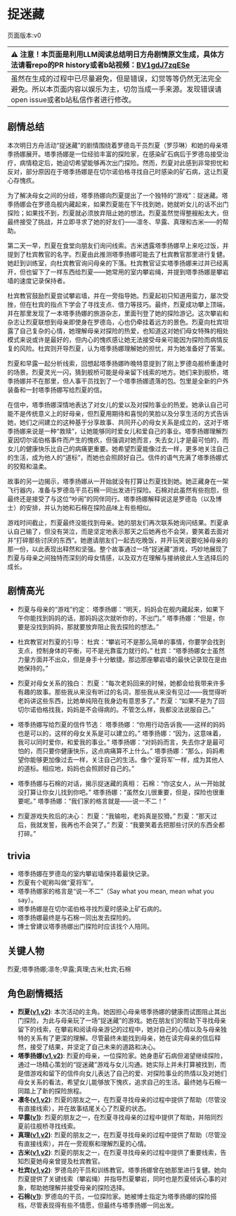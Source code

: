 # 捉迷藏
页面版本:v0
 

| :warning: 注意！本页面是利用LLM阅读总结明日方舟剧情原文生成，具体方法请看repo的PR history或者b站视频：[BV1gdJ7zqESe](https://www.bilibili.com/video/BV1gdJ7zqESe/)         |
|:----------------------------|
| 虽然在生成的过程中已尽量避免，但是错误，幻觉等等仍然无法完全避免。所以本页面内容以娱乐为主，切勿当成一手来源。发现错误请open issue或者b站私信作者进行修改。|



## 剧情总结
本次明日方舟活动“捉迷藏”的剧情围绕着罗德岛干员烈夏（罗莎琳）和她的母亲塔季扬娜展开。塔季扬娜是一位经验丰富的探险家，在感染矿石病后于罗德岛接受治疗，病情稳定后，她迫切希望能够再次出门探险。然而，烈夏对此感到非常担忧和反对，部分原因在于塔季扬娜是在切尔诺伯格寻找自己时感染的矿石病，这让烈夏心存愧疚。

为了解决母女之间的分歧，塔季扬娜向烈夏提出了一个独特的“游戏”：捉迷藏。塔季扬娜会在罗德岛舰内藏起来，如果烈夏能在下午找到她，她就听女儿的话不出门探险；如果找不到，烈夏就必须放弃阻止她的想法。烈夏虽然觉得整艘船太大，但最终接受了挑战，并立即寻求了她的好友们——凛冬、早露、真理和古米——的帮助。

第二天一早，烈夏在食堂向朋友们询问线索。古米透露塔季扬娜早上来吃过饭，并提到了杜宾教官的名字。烈夏由此推测塔季扬娜可能去了杜宾教官那里进行复健。她赶到训练室，向杜宾教官询问母亲的下落。杜宾教官证实塔季扬娜来过并已经离开，但也留下了一样东西给烈夏——她常用的室内攀岩绳，并提到塔季扬娜是攀岩墙的速度记录保持者。

杜宾教官鼓励烈夏尝试攀岩墙，并在一旁指导她。烈夏起初只知道用蛮力，屡次受挫，但在杜宾的指点下学会了寻找支点、借力等技巧。最终，烈夏成功攀上顶端，并在那里发现了一本塔季扬娜的旅游杂志，里面刊登了她的探险游记。这次攀岩和杂志让烈夏联想到母亲即使身在罗德岛，心也仍牵挂着远方的景色。烈夏向杜宾坦露了自己复杂的心情，她理解母亲对探险的热爱，也知道这对她们母女特殊的相处模式来说或许是最好的，但内心的愧疚感让她无法接受母亲可能因为探险而病情反复的风险。杜宾则开导烈夏，认为塔季扬娜理解她的担忧，并为她准备好了答案。

烈夏和早露一起分析线索，回想起塔季扬娜昨晚特意提到了刚上罗德岛舰桥重逢时的场景。烈夏灵光一闪，猜到舰桥可能是母亲留下线索的地方。她们来到舰桥，塔季扬娜并不在那里，但人事干员找到了一个塔季扬娜遗落的包。包里是全新的户外装备和一封塔季扬娜写给烈夏的信。

在信中，塔季扬娜深情地表达了对女儿的爱以及对探险事业的热爱。她承认自己可能不是传统意义上的好母亲，但烈夏用期待和喜悦的笑脸以及分享生活的方式告诉她，她们之间建立的这种基于分享故事、共同开心的母女关系是成立的，这对于塔季扬娜来说是一种“救赎”，让她能够同时爱女儿和爱自己的事业。塔季扬娜理解烈夏因切尔诺伯格事件而产生的愧疚，但强调对她而言，失去女儿才是最可怕的，而女儿的健康快乐比自己的病痛更重要。她希望烈夏能像过去一样，更多地关注自己的生活，成为他人的“道标”，而她也会照顾好自己。信件的语气充满了塔季扬娜式的狡黠和温柔。

故事的另一边揭示，塔季扬娜从一开始就没有打算让烈夏找到她。她正藏身在一架飞行器内，准备与罗德岛干员石棉一同出发进行探险。石棉对此虽然有些抱怨，但最终还是接受了与这位“吵闹”的同伴同行。塔季扬娜解释说这是罗德岛（以及博士）的安排，并认为她和石棉在探险品味上有些相似。

游戏时间截止，烈夏最终没能找到母亲。她的朋友们再次联系她询问结果。烈夏承认自己输了，但没有哭泣，而是坚定地表示那天之后她再也不会哭，要笑着去面对并“打碎那些讨厌的东西”。她邀请朋友们一起去吃晚饭，并开玩笑说要吃掉母亲的那一份，以此表现出释然和坚强。整个故事通过一场“捉迷藏”游戏，巧妙地展现了烈夏与母亲之间独特而深刻的母女情感，以及双方在理解与接纳彼此人生选择后的成长。
## 剧情高光
- 烈夏与母亲的“游戏”约定：
  塔季扬娜：“明天，妈妈会在舰内藏起来，如果下午你能找到妈妈的话，那妈妈这次就听你的，不出门。”
  塔季扬娜：“但是，你要是没找到妈妈，那就要放弃阻止我去探险的想法。”

- 杜宾教官对烈夏的引导：
  杜宾：“攀岩可不是那么简单的事情，你要学会找到支点，控制身体的平衡，可不是光靠蛮力就行的。”
  杜宾：“塔季扬娜女士虽然力量方面并不出众，但是身手十分敏捷。那边那座攀岩墙的最快记录现在是由她保持的。”

- 烈夏对母女关系的独白：
  烈夏：“每次老妈回来的时候，她都会给我带来许多有趣的故事。那些我从来没有听过的名词，那些我从来没有见过——我觉得听老妈讲这些东西，比她单纯陪在我身边有意思多了。”
  烈夏：“如果不是为了回切尔诺伯格找我，妈妈是不会得病的。不管怎么样，我都没法说服自己。”

- 塔季扬娜写给烈夏的信件节选：
  塔季扬娜：“你用行动告诉我——这样的妈妈也是可以的，这样的母女关系是可以建立的。”
  塔季扬娜：“因为，这意味着，我可以同时爱你，和爱我的事业。”
  塔季扬娜：“对妈妈而言，失去你才是最可怕的，而只要你健康快乐，这点病痛算不上什么。”
  塔季扬娜：“那么，妈妈希望你能够更加像过去一样，关注自己的生活。像个‘夏将军’一样，成为其他人的道标。相应地，妈妈也会照顾好自己的。”

- 塔季扬娜与石棉的对话，揭示捉迷藏的真相：
  石棉：“你这女人，从一开始就没打算让你女儿找到你吧。”
  塔季扬娜：“虽然女儿很重要，但是，探险也很重要呢。”
  塔季扬娜：“我们家的格言就是——说一不二！”

- 烈夏游戏失败后的决心：
  烈夏：“我输啦，老妈真是狡猾。”
  烈夏：“那天过后，我就发誓，我再也不会哭了。”
  烈夏：“我要笑着去把那些讨厌的东西全都打碎。”
## trivia
- 塔季扬娜在罗德岛的室内攀岩墙保持着最快记录。
- 烈夏有个昵称叫做“夏将军”。
- 塔季扬娜家的格言是“说一不二”（Say what you mean, mean what you say）。
- 塔季扬娜是在切尔诺伯格寻找烈夏时感染上矿石病的。
- 塔季扬娜最终是与石棉一同出发去探险的。
- 博士曾建议塔季扬娜出门探险时应该找个人陪同。
## 关键人物
烈夏;塔季扬娜;凛冬;早露;真理;古米;杜宾;石棉
## 角色剧情概括
-   **烈夏([v1](../chars/char_194_leto.md),[v2](../char_v3/char_194_leto.md))**: 本次活动的主角。她因担心母亲塔季扬娜的健康而试图阻止其出门探险，为此与母亲玩了一场“捉迷藏”的游戏。她在朋友们的帮助下寻找母亲留下的线索，在攀岩和阅读母亲游记的过程中，她对自己的心情以及与母亲独特的关系有了更深的理解。尽管最终未能找到母亲，她在读完母亲的信后释然，接受了结果，并坚定了自己未来的道路和决心。
-   **塔季扬娜([v1](../chars/extended_char_ta_ji_yang_na.md),[v2](../char_v3/extended_char_ta_ji_yang_na.md))**: 烈夏的母亲，一位探险家。她身患矿石病但渴望继续探险，通过一场精心策划的“捉迷藏”游戏与女儿沟通。她实际上并未打算被找到，而是借游戏和留下的信件向女儿表达了自己的爱、对探险事业的热情以及对她们母女关系的看法，希望女儿能够放下愧疚，追求自己的生活。最终她与石棉一同踏上了新的探险旅程。
-   **凛冬([v1](../chars/char_115_headbr.md),[v2](../char_v3/char_115_headbr.md))**: 烈夏的朋友之一，在烈夏寻找母亲的过程中提供了帮助（尽管没有直接线索），并在故事结尾关心了烈夏的状态。
-   **早露([v1](../chars/char_197_poca.md))**: 烈夏的朋友之一，在烈夏寻找母亲的过程中提供了帮助，并陪同烈夏前往舰桥寻找线索。
-   **真理([v1](../chars/char_195_glassb.md),[v2](../char_v3/char_195_glassb.md))**: 烈夏的朋友之一，在烈夏寻找母亲的过程中提供了帮助（尽管没有直接线索），并在一旁观察和理解烈夏的心情。
-   **古米([v1](../chars/char_196_sunbr.md),[v2](../char_v3/char_196_sunbr.md))**: 烈夏的朋友之一，在烈夏寻找母亲的过程中提供了重要线索，告知烈夏她母亲曾提及杜宾教官。
-   **杜宾([v1](../chars/char_130_doberm.md),[v2](../char_v3/char_130_doberm.md))**: 罗德岛的干员和训练教官。塔季扬娜曾在她那里进行复健。她向烈夏提供了关键线索（攀岩绳）并指导烈夏攀岩，同时也是烈夏倾诉心事的对象，帮助她理解并接受母亲的探险选择。
-   **石棉([v1](../chars/char_378_asbest.md))**: 罗德岛的干员，一位探险家。她被博士指定为塔季扬娜的探险搭档，尽管表现得有些不情愿，但最终与塔季扬娜一同出发。
